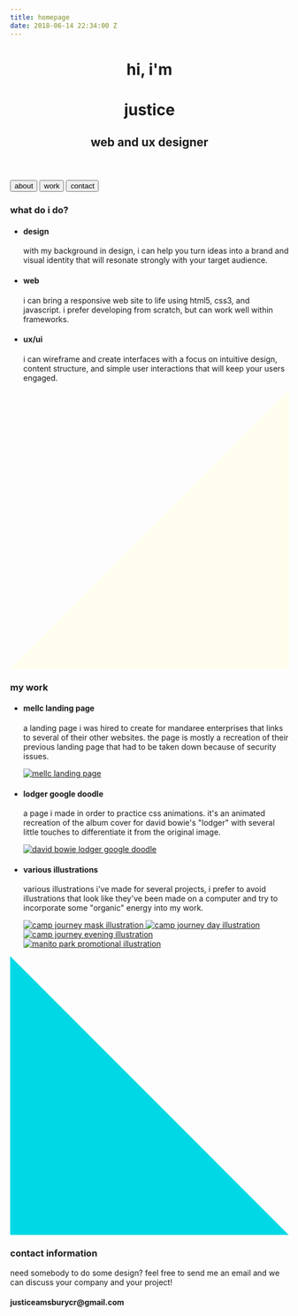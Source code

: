 ```yaml
---
title: homepage
date: 2018-06-14 22:34:00 Z
---
```


<!DOCTYPE html>
<html lang="en">

<head>

  <!-- RWD -->
  <meta charset="utf-8">
  <meta name="viewport" content="width=device-width, initial-scale=1">

  <!-- iOS MetaTags -->
  <!-- Change Name of App -->
  <meta name="apple-mobile-web-app-title" content="justice's portfolio">
  <meta name="apple-mobile-web-app-capable" content="yes">
  <meta name="apple-mobile-web-app-status-bar-style" content="black-translucent">

  <!-- iOS Splash Screen & Favicons for iPhones. Create your own iPad sizes -->
  <link href="assets/img/favicons/apple_splash_750.png" sizes="750x1334" rel="apple-touch-startup-image" />
  <link href="assets/img/favicons/apple_splash_640.png" sizes="640x1136" rel="apple-touch-startup-image" />
  <link href="assets/img/favicons/apple-touch-icon.png" rel="apple-touch-icon" sizes="180x180">

  <!-- Favicons. Not iOS -->
  <link rel="icon" type="image/png" sizes="32x32" href="assets/img/favicons/favicon-32x32.png">
  <link rel="icon" type="image/png" sizes="16x16" href="assets/img/favicons/favicon-16x16.png">
  <meta name="msapplication-TileColor" content="#ffffff">
  <meta name="theme-color" content="#ffffff">

  <!--  Bulma -->
  <link rel="stylesheet" href="https://cdnjs.cloudflare.com/ajax/libs/bulma/0.7.1/css/bulma.min.css">
  <script defer src="https://use.fontawesome.com/releases/v5.0.7/js/all.js"></script>

  <!--  This Site/App -->
  <title> Justice's Portfolio </title>
  <link rel="stylesheet" href="assets/css/styles.processed.css">

</head>

<body>
  <header>
    <div class="left-half">
      <h1>hi, i'm</h1>
    </div>
    <div class="right-half">
      <h1>justice</h1>
      <h2>web and ux designer</h2>
    </div>
  </header>
  <nav>
    <a href="#about"><button>about</button></a>
    <a href="#work"><button>work</button></a>
    <a href="#contact"><button>contact</button></a>
  </nav>
  <section id="about">
    <h3>what do i do?</h3>
    <ul>
      <li>
        <h4>design</h4>
        <p>
          with my background in design, i can help you turn ideas into a brand and visual identity that will resonate strongly with your target audience.
        </p>
      </li>
      <li>
        <h4>web</h4>
        <p>
          i can bring a responsive web site to life using html5, css3, and javascript. i prefer developing from scratch, but can work well within frameworks.
        </p>
      </li>
      <li>
        <h4>ux/ui</h4>
        <p>
          i can wireframe and create interfaces with a focus on intuitive design, content structure, and simple user interactions that will keep your users engaged.
        </p>
      </li>
    </ul>
    <svg xmlns="http://www.w3.org/2000/svg" viewBox="0 0 100 100" preserveAspectRatio="none">
    <polygon class="svg-sm" fill="#fffeee" points="0,100 100,100 100,0"/>
  </svg>
  </section>

  <section id="work">
    <h3>my work</h3>
    <ul>
      <li>
        <h4>mellc landing page</h4>
        <p>
          a landing page i was hired to create for mandaree enterprises that links to several of their other websites. the page is mostly a recreation of their previous landing page that had to be taken down because of security issues.
        </p>
        <!-- will link eventually or replace item -->
        <a href="#"><img src="assets/img/mellc.svg" alt="mellc landing page"></a></li>
      <li>
        <h4>lodger google doodle</h4>
        <p>
          a page i made in order to practice css animations. it's an animated recreation of the album cover for david bowie's "lodger" with several little touches to differentiate it from the original image.
        </p>
        <a href="https://jamsbury.github.io/Lodger-Google-Doodle/"><img src="assets/img/google.svg" alt="david bowie lodger google doodle"></a>
      </li>
      <li>
        <h4>various illustrations</h4>
        <p>
          various illustrations i've made for several projects, i prefer to avoid illustrations that look like they've been made on a computer and try to incorporate some "organic" energy into my work.
        </p>
        <div id="gallery">
          <a href="assets/img/camp-mask.jpg">
          <img src="assets/img/camp-mask-thumb.jpg" alt="camp journey mask illustration"> 
      </a>
          <a href="assets/img/camp-front.jpg">
          <img src="assets/img/camp-front-thumb.jpg" alt="camp journey day illustration"> 
      </a>
          <a href="assets/img/camp-back.jpg">
          <img src="assets/img/camp-back-thumb.jpg" alt="camp journey evening illustration"> 
      </a>
          <a href="assets/img/manito.jpg">
          <img src="assets/img/manito-thumb.jpg" alt="manito park promotional illustration"> 
      </a>
        </div>
      </li>
    </ul>
    <svg xmlns="http://www.w3.org/2000/svg" viewBox="0 0 100 100" preserveAspectRatio="none">
    <polygon class="svg-sm" fill="#00d9e5" points="0,0 100,100 0,100"/>
  </svg>
  </section>

  <section id="contact">
    <h3>contact information</h3> 
    <p>need somebody to do some design? feel free to send me an email and we can discuss your company and your project!</p>
    <h4>justiceamsburycr@gmail.com</h4>
</form>
  </section>

  <!-- Scripts -->
  <script src="https://cdnjs.cloudflare.com/ajax/libs/jquery/3.3.1/jquery.min.js"></script>
  <script src="assets/js/lettering.js"></script>
  <script src="assets/js/elevatezoom.js"></script>
  <script src="assets/js/lightgallery.min.js"></script>
  <script src="assets/js/scripts.js"></script>
</body>

</html>